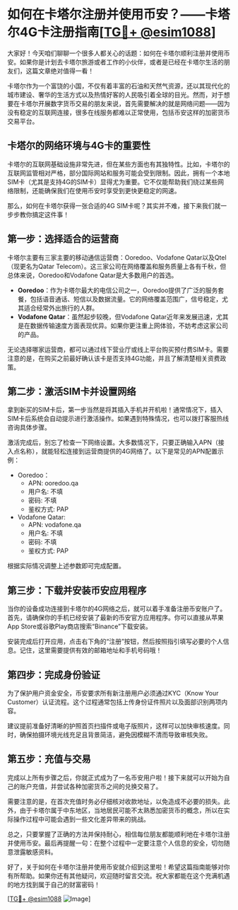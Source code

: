 # 如何在卡塔尔注册并使用币安？——卡塔尔4G卡注册指南[[TG💪+ @esim1088](https://t.me/s/esim1088)]

大家好！今天咱们聊聊一个很多人都关心的话题：如何在卡塔尔顺利注册并使用币安。如果你是计划去卡塔尔旅游或者工作的小伙伴，或者是已经在卡塔尔生活的朋友们，这篇文章绝对值得一看！

卡塔尔作为一个富饶的小国，不仅有着丰富的石油和天然气资源，还以其现代化的城市建设、奢华的生活方式以及热情好客的人民吸引着全球的目光。然而，对于想要在卡塔尔开展数字货币交易的朋友来说，首先需要解决的就是网络问题——因为没有稳定的互联网连接，很多在线服务都难以正常使用，包括币安这样的加密货币交易平台。

## 卡塔尔的网络环境与4G卡的重要性

卡塔尔的互联网基础设施非常先进，但在某些方面也有其独特性。比如，卡塔尔的互联网监管相对严格，部分国际网站和服务可能会受到限制。因此，拥有一个本地SIM卡（尤其是支持4G的SIM卡）显得尤为重要。它不仅能帮助我们绕过某些网络限制，还能确保我们在使用币安时享受到更快更稳定的网速。

那么，如何在卡塔尔获得一张合适的4G SIM卡呢？其实并不难，接下来我们就一步步教你搞定这件事！

## 第一步：选择适合的运营商

卡塔尔主要有三家主要的移动通信运营商：Ooredoo、Vodafone Qatar以及Qtel（现更名为Qatar Telecom）。这三家公司在网络覆盖和服务质量上各有千秋，但总体来说，Ooredoo和Vodafone Qatar是大多数用户的首选。

- **Ooredoo**：作为卡塔尔最大的电信公司之一，Ooredoo提供了广泛的服务套餐，包括语音通话、短信以及数据流量。它的网络覆盖范围广，信号稳定，尤其适合经常外出旅行的人群。
- **Vodafone Qatar**：虽然起步较晚，但Vodafone Qatar近年来发展迅速，尤其是在数据传输速度方面表现优异。如果你更注重上网体验，不妨考虑这家公司的产品。

无论选择哪家运营商，都可以通过线下营业厅或线上平台购买预付费SIM卡。需要注意的是，在购买之前最好确认该卡是否支持4G功能，并且了解清楚相关资费政策。

## 第二步：激活SIM卡并设置网络

拿到新买的SIM卡后，第一步当然是将其插入手机并开机啦！通常情况下，插入SIM卡后系统会自动提示进行激活操作。如果遇到特殊情况，也可以拨打客服热线咨询具体步骤。

激活完成后，别忘了检查一下网络设置。大多数情况下，只要正确输入APN（接入点名称），就能轻松连接到运营商提供的4G网络了。以下是常见的APN配置示例：

- Ooredoo：
  - APN: ooredoo.qa
  - 用户名: 不填
  - 密码: 不填
  - 鉴权方式: PAP
- Vodafone Qatar:
  - APN: vodafone.qa
  - 用户名: 不填
  - 密码: 不填
  - 鉴权方式: PAP

根据实际情况调整上述参数即可完成配置。

## 第三步：下载并安装币安应用程序

当你的设备成功连接到卡塔尔的4G网络之后，就可以着手准备注册币安账户了。首先，请确保你的手机已经安装了最新的币安官方应用程序。你可以直接从苹果App Store或谷歌Play商店搜索“Binance”下载安装。

安装完成后打开应用，点击右下角的“注册”按钮，然后按照指引填写必要的个人信息。记住，这里需要提供有效的邮箱地址和手机号码哦！

## 第四步：完成身份验证

为了保护用户资金安全，币安要求所有新注册用户必须通过KYC（Know Your Customer）认证流程。这个过程通常包括上传身份证件照片以及面部识别两项内容。

建议提前准备好清晰的护照首页扫描件或电子版照片，这样可以加快审核速度。同时，确保拍摄环境光线充足且背景简洁，避免因模糊不清而导致审核失败。

## 第五步：充值与交易

完成以上所有步骤之后，你就正式成为了一名币安用户啦！接下来就可以开始为自己的账户充值，并尝试各种加密货币之间的兑换交易了。

需要注意的是，在首次充值时务必仔细核对收款地址，以免造成不必要的损失。此外，由于卡塔尔属于中东地区，当地居民可能不太熟悉加密货币的概念，所以在实际操作过程中可能会遇到一些文化差异带来的挑战。

总之，只要掌握了正确的方法并保持耐心，相信每位朋友都能顺利地在卡塔尔注册并使用币安。最后再提醒一句：在整个过程中一定要注意个人信息的安全，切勿随意泄露敏感资料。

好了，关于如何在卡塔尔注册并使用币安就介绍到这里啦！希望这篇指南能够对你有所帮助。如果你还有其他疑问，欢迎随时留言交流。祝大家都能在这个充满机遇的地方找到属于自己的财富密码！

[[TG💪+ @esim1088](https://t.me/s/esim1088) ![Image](https://i.postimg.cc/4NQfJmqS/Snipaste-2025-05-13-00-14-12.png)]